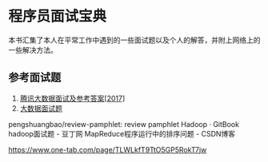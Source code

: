 # 程序员面试宝典

本书汇集了本人在平常工作中遇到的一些面试题以及个人的解答，并附上网络上的一些解决方法。

## 参考面试题

1. [腾讯大数据面试及参考答案[2017]](https://zuciwang.com/show/390046.html)
2. [大数据面试题](https://blog.csdn.net/xfg0218/article/details/52514585)

pengshuangbao/review-pamphlet: review pamphlet 
Hadoop · GitBook 
hadoop面试题 - 豆丁网 
MapReduce程序运行中的排序问题 - CSDN博客 

https://www.one-tab.com/page/TLWLkfT9TtO5GP5RokT7jw